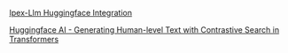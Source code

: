 [Ipex-Llm Huggingface Integration](https://www.restack.io/p/ipex-llm-answer-huggingface-integration-cat-ai)

[Huggingface AI - Generating Human-level Text with Contrastive Search in Transformers](https://www.restack.io/p/huggingface-ai-generating-human-level-text-with-contrastive-search-in-transformers-cat-ai)
